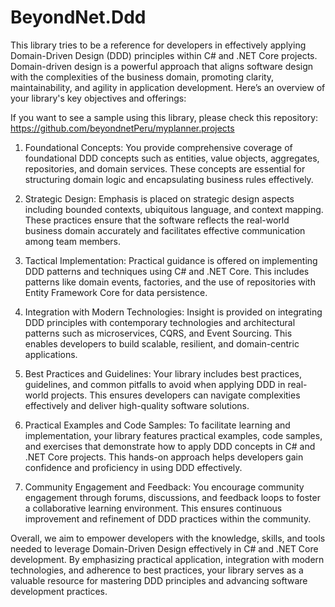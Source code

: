 # BeyondNet.Ddd

This library tries to be a reference for developers in effectively applying Domain-Driven Design (DDD) principles within C# and .NET Core projects. Domain-driven design is a powerful approach that aligns software design with the complexities of the business domain, promoting clarity, maintainability, and agility in application development. Here’s an overview of your library's key objectives and offerings:

If you want to see a sample using this library, please check this repository: https://github.com/beyondnetPeru/myplanner.projects

1. Foundational Concepts: You provide comprehensive coverage of foundational DDD concepts such as entities, value objects, aggregates, repositories, and domain services. These concepts are essential for structuring domain logic and encapsulating business rules effectively.

2. Strategic Design: Emphasis is placed on strategic design aspects including bounded contexts, ubiquitous language, and context mapping. These practices ensure that the software reflects the real-world business domain accurately and facilitates effective communication among team members.

3. Tactical Implementation: Practical guidance is offered on implementing DDD patterns and techniques using C# and .NET Core. This includes patterns like domain events, factories, and the use of repositories with Entity Framework Core for data persistence.

3. Integration with Modern Technologies: Insight is provided on integrating DDD principles with contemporary technologies and architectural patterns such as microservices, CQRS, and Event Sourcing. This enables developers to build scalable, resilient, and domain-centric applications.

4. Best Practices and Guidelines: Your library includes best practices, guidelines, and common pitfalls to avoid when applying DDD in real-world projects. This ensures developers can navigate complexities effectively and deliver high-quality software solutions.

5. Practical Examples and Code Samples: To facilitate learning and implementation, your library features practical examples, code samples, and exercises that demonstrate how to apply DDD concepts in C# and .NET Core projects. This hands-on approach helps developers gain confidence and proficiency in using DDD effectively.

6. Community Engagement and Feedback: You encourage community engagement through forums, discussions, and feedback loops to foster a collaborative learning environment. This ensures continuous improvement and refinement of DDD practices within the community.

Overall, we aim to empower developers with the knowledge, skills, and tools needed to leverage Domain-Driven Design effectively in C# and .NET Core development. By emphasizing practical application, integration with modern technologies, and adherence to best practices, your library serves as a valuable resource for mastering DDD principles and advancing software development practices.


